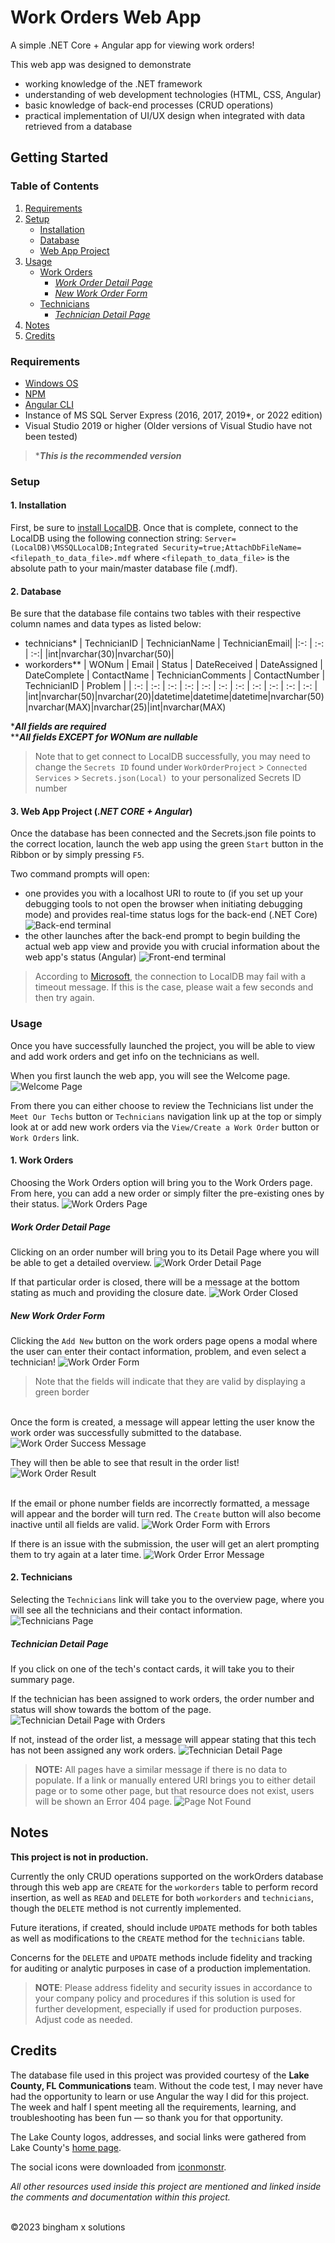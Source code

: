 # Work Orders Web App

A simple .NET Core + Angular app for viewing work orders!

This web app was designed to demonstrate
  - working knowledge of the .NET framework
  - understanding of web development technologies (HTML, CSS, Angular)
  - basic knowledge of back-end processes (CRUD operations)
  - practical implementation of UI/UX design when integrated 
  with data retrieved from a database


## Getting Started

### Table of Contents

1. [Requirements](#requirements)
2. [Setup](#setup)
   - [Installation](#1-installation)
   - [Database](#2-database)
   - [Web App Project](#3-web-app-project-net-core--angular)
3. [Usage](#usage)
    - [Work Orders](#1-work-orders)
         - [*Work Order Detail Page*](#work-order-detail-page)
         - [*New Work Order Form*](#new-work-order-form)
    - [Technicians](#2-technicians)
         - [*Technician Detail Page*](#technician-detail-page)
4. [Notes](#notes)
5. [Credits](#credits)


### Requirements

  - [Windows OS][1]
  - [NPM][2]
  - [Angular CLI][3]
  - Instance of MS SQL Server Express (2016, 2017, 2019*, or 2022 edition)
  - Visual Studio 2019 or higher (Older versions of Visual Studio have not been tested)

>*__*This is the recommended version*__


### Setup

#### __1. Installation__

First, be sure to [install LocalDB][4]. Once that is complete, 
connect to the LocalDB using the following connection string: 
`Server=(LocalDB)\MSSQLLocalDB;Integrated Security=true;AttachDbFileName=<filepath_to_data_file>.mdf` 
where `<filepath_to_data_file>` is the absolute path to your 
main/master database file (.mdf).


#### __2. Database__

Be sure that the database file contains two tables with their 
respective column names and data types as listed below:
- technicians*
  | TechnicianID | TechnicianName | TechnicianEmail|
  |:-: | :-: | :-:|
  |int|nvarchar(30)|nvarchar(50)|
- workorders** 
  | WONum | Email | Status | DateReceived | DateAssigned | DateComplete | ContactName | TechnicianComments | ContactNumber | TechnicianID | Problem |
  | :-: | :-: | :-: | :-: | :-: | :-: | :-: | :-: | :-: | :-: | :-: |
  |int|nvarchar(50)|nvarchar(20)|datetime|datetime|datetime|nvarchar(50)|nvarchar(MAX)|nvarchar(25)|int|nvarchar(MAX)

*__*All fields are required*__\
**__*All fields EXCEPT for WONum are nullable*__

>Note that to get connect to LocalDB successfully, you may need 
to change the `Secrets ID` found under `WorkOrderProject` > 
`Connected Services` > `Secrets.json(Local) `to your 
personalized Secrets ID number


#### __3. Web App Project__ (*.NET CORE + Angular*)

Once the database has been connected and the Secrets.json file 
points to the correct location, 
launch the web app using the green `Start` button in the Ribbon 
or by simply pressing `F5`. 

Two command prompts will open: 
  - one provides you with a localhost URI to route to (if you 
  set up your debugging tools to not open the browser when 
  initiating debugging mode) and provides real-time status logs 
  for the back-end (.NET Core)
![Back-end terminal](https://user-images.githubusercontent.com/121833718/224862908-4d3e40ad-f62d-48cd-9cfd-ef643567f4d3.png "Back-end terminal")
  - the other launches after the back-end prompt to begin 
  building the actual web app view and provide you with crucial 
  information about the web app's status (Angular)
![Front-end terminal](https://user-images.githubusercontent.com/121833718/224863149-14e35582-93c6-4518-bbc4-234ca9dd9543.png "Front-end terminal")

>According to [Microsoft][5], the connection to LocalDB may fail 
with a timeout message. If this is the case, please wait a few 
seconds and then try again.


### Usage

Once you have successfully launched the project, you will be 
able to view and add work orders and get info on the technicians 
as well.

When you first launch the web app, you will see the Welcome page.
![Welcome Page](https://user-images.githubusercontent.com/121833718/224863208-779e05d2-94e2-4fd8-8e02-9492924d359f.png "Welcome Page")


From there you can either choose to review the Technicians list 
under the `Meet Our Techs` button or `Technicians` navigation 
link up at the top or simply look at or add new work orders via 
the `View/Create a Work Order` button or `Work Orders` link.

#### __1. Work Orders__

Choosing the Work Orders option will bring you to the Work 
Orders page. From here, you can add a new order or simply filter 
the pre-existing ones by their status.
![Work Orders Page](https://user-images.githubusercontent.com/121833718/224863302-07f698ae-1443-45df-9da7-8887b0bcd74a.png "Work Orders Page")


##### *Work Order Detail Page*

Clicking on an order number will bring you to its Detail Page 
where you will be able to get a detailed overview.
![Work Order Detail Page](https://user-images.githubusercontent.com/121833718/224863317-3981d6ad-f2a5-4402-87c6-b52c5b932fab.png "Work Order Detail Page")


If that particular order is closed, there will be a message at 
the bottom stating as much and providing the closure date.
![Work Order Closed](https://user-images.githubusercontent.com/121833718/224863331-092d213a-1d58-453c-9a23-b76ed18d9eb2.png "Work Order Closed")



##### *New Work Order Form*

Clicking the `Add New` button on the work orders page opens a 
modal where the user can enter their contact information, 
problem, and even select a technician!
![Work Order Form](https://user-images.githubusercontent.com/121833718/224863467-4332b7dc-131a-4676-8038-07463962a893.png "Work Order Form")

>Note that the fields will indicate that they are valid by 
displaying a green border

\
Once the form is created, a message will appear letting the user 
know the work order was successfully submitted to the database.
![Work Order Success Message](https://user-images.githubusercontent.com/121833718/224863525-a6d2e2e6-3a57-4d69-8f53-ae1452167464.png "Work Order Success Message")

They will then be able to see that result in the order list!
![Work Order Result](https://user-images.githubusercontent.com/121833718/224863593-47210ad1-ea15-4f24-98e7-83ad9cdf27ee.png "Work Order Result")


\
If the email or phone number fields are incorrectly formatted, 
a message will appear and the border will turn red. The `Create` 
button will also become inactive until all fields are valid.
![Work Order Form with Errors](https://user-images.githubusercontent.com/121833718/224863657-7ee4e3e6-bd84-470b-91b7-e3af7e927807.png "Work Order Form with Errors")

If there is an issue with the submission, the user will get an 
alert prompting them to try again at a later time.
![Work Order Error Message](https://user-images.githubusercontent.com/121833718/224863834-bc455dc3-9564-4c29-9117-6ca425691838.png "Work Order Error Message")


#### __2. Technicians__

Selecting the `Technicians` link will take you to the overview 
page, where you will see all the technicians and their contact 
information.
![Technicians Page](https://user-images.githubusercontent.com/121833718/224863892-fe0ba04c-483a-4187-b29e-667af273621d.png "Technicians Page")

##### *Technician Detail Page*

If you click on one of the tech's contact cards, it will take 
you to their summary page. 

If the technician has been assigned to work orders, the order 
number and status will show towards the bottom of the page.
![Technician Detail Page with Orders](https://user-images.githubusercontent.com/121833718/224863961-0033f739-a69a-4cef-8193-90211af02696.png "Technician Detail Page with Orders")

If not, instead of the order list, a message will appear stating 
that this tech has not been assigned any work orders.
![Technician Detail Page](https://user-images.githubusercontent.com/121833718/224864006-04e820cd-cee6-467b-b998-391fc8fe4d69.png "Technician Detail Page")

> __NOTE:__ All pages have a similar message if there is no data 
to populate. If a link or manually entered URI brings you to 
either detail page or to some other page, but that resource does 
not exist, users will be shown an Error 404 page.
![Page Not Found](https://user-images.githubusercontent.com/121833718/224864062-1be7f6ab-39d1-4b6c-ab54-b1d363d28089.png "Page Not Found")

## Notes

__This project is not in production.__

Currently the only CRUD operations supported on the workOrders 
database through this web app are `CREATE` for the `workorders` 
table to perform record insertion, as well as `READ` and 
`DELETE`  for both `workorders` and `technicians`, though the 
`DELETE` method is not currently implemented. 

Future iterations, if created, should include `UPDATE` methods 
for both tables as well as modifications to the `CREATE` method 
for the `technicians` table. 

Concerns for the `DELETE` and `UPDATE` methods include fidelity 
and tracking for auditing or analytic purposes in case of a 
production implementation.

>__NOTE__: Please address fidelity and security issues in 
accordance to your company policy and procedures if this 
solution is used for further development, especially if used 
for production purposes. Adjust code as needed.


## Credits 

The database file used in this project was provided courtesy of 
the __Lake County, FL Communications__ team. Without the code 
test,  I may never have had the opportunity to learn or use 
Angular the way I did for this project. The week and half I 
spent meeting all the requirements, learning, and 
troubleshooting has been fun &mdash; so thank you for that 
opportunity.

The Lake County logos, addresses, and social links were gathered 
from Lake County's [home page](https://www.lakecountyfl.gov/ "Lake County, FL | Real Florida, Real Close").

The social icons were downloaded from [iconmonstr](https://www.google.com/url?sa=t&rct=j&q=&esrc=s&source=web&cd=&cad=rja&uact=8&ved=2ahUKEwiSp-Xqitr9AhWiVTABHTsZAQ8QFnoECAgQAQ&url=https%3A%2F%2Ficonmonstr.com%2F&usg=AOvVaw1VOtp4J_BFSQR6VDj42CeH "iconmonstr - Free simple icons for your next project").

*All other resources used inside this project are mentioned and 
linked inside the comments and documentation within this 
project.*

\
&copy;2023 bingham x solutions

[1]: https://learn.microsoft.com/en-us/sql/database-engine/configure-windows/sql-server-express-localdb?view=sql-server-ver16#restrictions
[2]: https://nodejs.org/en/download/
[3]: https://angular.io/guide/setup-local 
[4]: https://learn.microsoft.com/en-us/sql/database-engine/configure-windows/sql-server-express-localdb?view=sql-server-ver16#installation-media 
[5]: https://learn.microsoft.com/en-us/sql/database-engine/configure-windows/sql-server-express-localdb?view=sql-server-ver16#connect-to-the-automatic-instance
